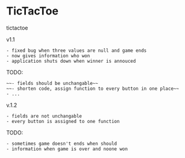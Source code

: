 # TicTacToe

tictactoe


v1.1 	

	- fixed bug when three values are null and game ends 
	- now gives information who won
	- application shuts down when winner is annouced

TODO:
	
	~~- fields should be unchangable~~
	~~- shorten code, assign function to every button in one place~~
	- ...


v.1.2
	
	- fields are not unchangable
	- every button is assigned to one function
	
TODO:
		
	- sometimes game doesn't ends when should
	- information when game is over and noone won
